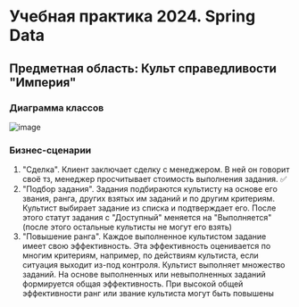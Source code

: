 # Учебная практика 2024. Spring Data

## Предметная область: Культ справедливости "Империя"

### Диаграмма классов

![image](https://github.com/user-attachments/assets/411f90e6-b657-4f20-906a-2c9e2799a751)



### Бизнес-сценарии

1. "Сделка". Клиент заключает сделку с менеджером. В ней он говорит своё тз, менеджер просчитывает стоимость выполнения задания. ✅
2. "Подбор задания". Задания подбираются культисту на основе его звания, ранга, других взятых им заданий и по другим критериям. Культист выбирает задание из списка и подтверждает его. После этого статут задания с "Доступный" меняется на "Выполняется" (после этого остальные культисты не могут его взять)
3. "Повышение ранга". Каждое выполненное культистом задание имеет свою эффективность. Эта эффективность оценивается по многим критериям, например, по действиям культиста, если ситуация выходит из-под контроля. Культист выполняет множество заданий. На основе выполненных или невыполненных заданий формируется общая эффективность. При высокой общей эффективности ранг или звание культиста могут быть повышены
